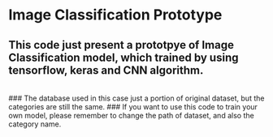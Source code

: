 # Image Classification Prototype
## This code just present a prototpye of Image Classification model, which trained by using tensorflow, keras and CNN algorithm.
<br>
### The database used in this case just a portion of original dataset, but the categories are still the same.
### If you want to use this code to train your own model, please remember to change the path of dataset, and also the category name.
